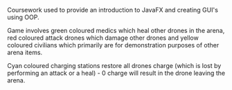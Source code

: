 Coursework used to provide an introduction to JavaFX and creating GUI's using OOP.

Game involves green coloured medics which heal other drones in the arena, red coloured attack drones which damage other drones and yellow coloured civilians which primarily are for demonstration purposes of other arena items.

Cyan coloured charging stations restore all drones charge (which is lost by performing an attack or a heal) - 0 charge will result in the drone leaving the arena.
